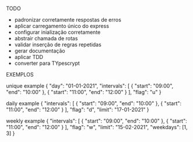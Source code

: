 TODO
- padronizar corretamente respostas de erros
- aplicar carregamento único do express
- configurar inialização corretamente
- abstrair chamada de rotas
- validar inserção de regras repetidas
- gerar documentação
- aplicar TDD
- converter para TYpescrypt

EXEMPLOS

unique example
{
    "day": "01-01-2021",
    "intervals": [
        {
            "start": "09:00",
            "end": "10:00"
        },
        {
            "start": "11:00",
            "end": "12:00"
        }
    ],
    "flag": "u"
}

daily example
{
    "intervals": [
        {
            "start": "09:00",
            "end": "10:00"
        },
        {
            "start": "11:00",
            "end": "12:00"
        }
    ],
    "flag": "d",
    "limit": "17-01-2021"
}

weekly example
{
    "intervals": [
        {
            "start": "09:00",
            "end": "10:00"
        },
        {
            "start": "11:00",
            "end": "12:00"
        }
    ],
    "flag": "w",
    "limit": "15-02-2021",
    "weekdays": [1, 3]
}